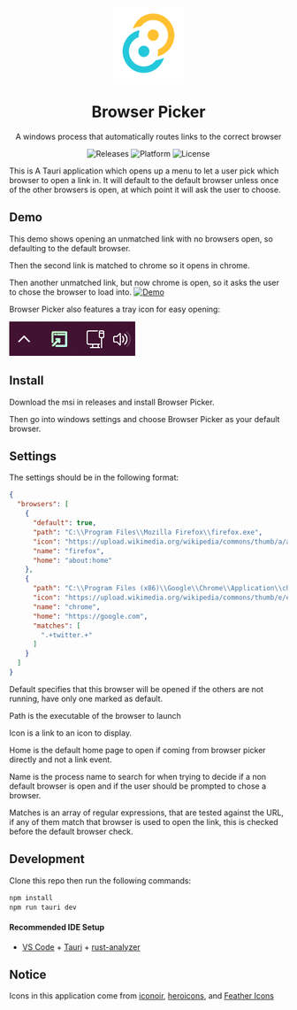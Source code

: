 <div align="center">
  <img width="130" src="src-tauri/icons/icon.png">
  
  <h1>Browser Picker</h1>
  
  <p align="center">A windows process that automatically routes links to the correct browser</p>

  <p align="center">
    <a style="text-decoration:none" href="https://github.com/Joshua-Beatty/Browser-Picker/releases">
      <img src="https://img.shields.io/github/v/release/Joshua-Beatty/Browser-Picker?color=red&label=latest%20version" alt="Releases" /></a>
    <a style="text-decoration:none">
      <img src="https://img.shields.io/badge/platform-Windows%2010%20%26%2011-blue.svg" alt="Platform" />
    </a>
    <a style="text-decoration:none">
      <img src="https://img.shields.io/github/license/Joshua-Beatty/Browser-Picker" alt="License" />
    </a>
  </p>
</div>

This is A Tauri application which opens up a menu to let a user pick which browser to open a link in. It will default to the default browser unless once of the other browsers is open, at which point it will ask the user to choose.

## Demo
This demo shows opening an unmatched link with no browsers open, so defaulting to the default browser.

Then the second link is matched to chrome so it opens in chrome.

Then another unmatched link, but now chrome is open, so it asks the user to chose the browser to load into.
[![Demo](https://img.youtube.com/vi/m6kakXuEpTA/0.jpg)](https://www.youtube.com/watch?v=m6kakXuEpTA)

Browser Picker also features a tray icon for easy opening:

[![Demo](./images/tray_screenshot.png)](https://www.youtube.com/watch?v=m6kakXuEpTA)

## Install
Download the msi in releases and install Browser Picker.

Then go into windows settings and choose Browser Picker as your default browser. 

## Settings
The settings should be in the following format:
```json
{
  "browsers": [
    {
      "default": true,
      "path": "C:\\Program Files\\Mozilla Firefox\\firefox.exe",
      "icon": "https://upload.wikimedia.org/wikipedia/commons/thumb/a/a0/Firefox_logo%2C_2019.svg/1971px-Firefox_logo%2C_2019.svg.png",
      "name": "firefox",
      "home": "about:home"
    },
    {
      "path": "C:\\Program Files (x86)\\Google\\Chrome\\Application\\chrome.exe",
      "icon": "https://upload.wikimedia.org/wikipedia/commons/thumb/e/e1/Google_Chrome_icon_%28February_2022%29.svg/480px-Google_Chrome_icon_%28February_2022%29.svg.png",
      "name": "chrome",
      "home": "https://google.com",
      "matches": [
        ".+twitter.+"
      ]
    }
  ]
}
```
Default specifies that this browser will be opened if the others are not running, have only one marked as default. 

Path is the executable of the browser to launch

Icon is a link to an icon to display. 

Home is the default home page to open if coming from browser picker directly and not a link event. 

Name is the process name to search for when trying to decide if a non default browser is open and if the user should be prompted to chose a browser.

Matches is an array of regular expressions, that are tested against the URL, if any of them match that browser is used to open the link, this is checked before the default browser check.


## Development
Clone this repo then run the following commands:
```bash
npm install
npm run tauri dev
```

#### Recommended IDE Setup

- [VS Code](https://code.visualstudio.com/) + [Tauri](https://marketplace.visualstudio.com/items?itemName=tauri-apps.tauri-vscode) + [rust-analyzer](https://marketplace.visualstudio.com/items?itemName=rust-lang.rust-analyzer)

## Notice

Icons in this application come from [iconoir](https://github.com/iconoir-icons/iconoir/blob/main/LICENSE), [heroicons](https://github.com/iconoir-icons/iconoir/blob/main/LICENSE), and  [Feather Icons](https://github.com/feathericons/feather/blob/main/LICENSE)
